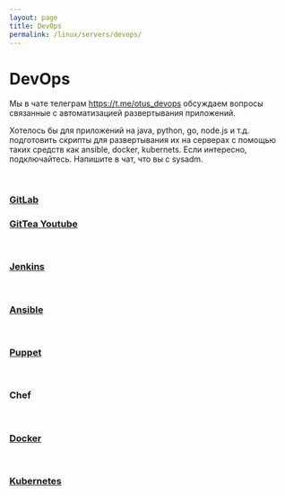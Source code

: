 ```yaml
---
layout: page
title: DevOps
permalink: /linux/servers/devops/
---
```


# DevOps

Мы в чате телеграм https://t.me/otus_devops обсуждаем вопросы связанные с автоматизацией развертывания приложений.

Хотелось бы для приложений на java, python, go, node.js и т.д. подготовить скрипты для развертывания их на серверах с помощью таких средств как ansible, docker, kubernets. Если интересно, подключайтесь. Напишите в чат, что вы с sysadm.

<br/>

### [GitLab](/linux/servers/devops/gitlab/)

### [GitTea Youtube](https://www.youtube.com/watch?v=dTvTBlzKqgg)

<br/>

### [Jenkins](/linux/servers/devops/jenkins/)

<br/>

### [Ansible](/linux/servers/devops/ansible/)

<br/>

### [Puppet](/linux/servers/devops/puppet/)

<br/>

### Chef

<br/>

### [Docker](/linux/servers/containers/docker/)

<br/>

### [Kubernetes](/linux/servers/containers/kubernetes/)
